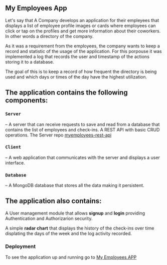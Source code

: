 ## My Employees App

Let's say that A Company develops an application for their empleyees that displays a list of employee profile images or cards where employees can click or tap on the profiles and get more information about their coworkers. In other words a directory of the company.

As it was a requirement from the employees, the company wants to keep a record and statistic of the usage of the application. For this porpouse it was implemented a log that records the user and timestamp of the actions storing it to a database.

The goal of this is to keep a record of how frequent the directory is being used and which days or times of the day have the highest utilization.
 
## The application contains the following components:

### `Server` 

– A server that can receive requests to save and read from a database that contains the list of employees and check-ins. A REST API with basic CRUD operations. The Server repo [myemployees-rest-api]()

### `Client`

– A web application that communicates with the server and displays a user interface.

### `Database`

– A MongoDB database that stores all the data making it persistent.
 

## The application also contains:
 
A User management module that allows **signup** and **login** providing Authentication and Authorizarion security.

A simple **radar chart** that displays the history of the check-ins over time displating the days of the week and the log activity recorded.

### Deployment

To see the application up and running go to [My Employees APP](https://my-employees-2020.herokuapp.com/)

